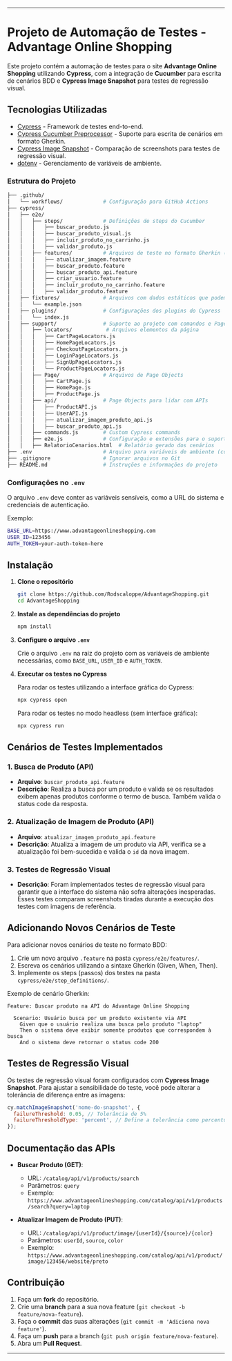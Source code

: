 
---

# Projeto de Automação de Testes - Advantage Online Shopping

Este projeto contém a automação de testes para o site **Advantage Online Shopping** utilizando **Cypress**, com a integração de **Cucumber** para escrita de cenários BDD e **Cypress Image Snapshot** para testes de regressão visual.

## Tecnologias Utilizadas

- [Cypress](https://www.cypress.io/) - Framework de testes end-to-end.
- [Cypress Cucumber Preprocessor](https://github.com/TheBrainFamily/cypress-cucumber-preprocessor) - Suporte para escrita de cenários em formato Gherkin.
- [Cypress Image Snapshot](https://github.com/palmerhq/cypress-image-snapshot) - Comparação de screenshots para testes de regressão visual.
- [dotenv](https://www.npmjs.com/package/dotenv) - Gerenciamento de variáveis de ambiente.

### Estrutura do Projeto
```bash
├── .github/
│   └── workflows/             # Configuração para GitHub Actions
├── cypress/
│   ├── e2e/
│   │   ├── steps/             # Definições de steps do Cucumber
│   │   │   ├── buscar_produto.js
│   │   │   ├── buscar_produto_visual.js
│   │   │   ├── incluir_produto_no_carrinho.js
│   │   │   ├── validar_produto.js
│   │   ├── features/          # Arquivos de teste no formato Gherkin (.feature)
│   │   │   ├── atualizar_imagem.feature
│   │   │   ├── buscar_produto.feature
│   │   │   ├── buscar_produto_api.feature
│   │   │   ├── criar_usuario.feature
│   │   │   ├── incluir_produto_no_carrinho.feature
│   │   │   ├── validar_produto.feature
│   ├── fixtures/              # Arquivos com dados estáticos que podem ser utilizados nos testes
│   │   └── example.json
│   ├── plugins/               # Configurações dos plugins do Cypress
│   │   └── index.js
│   ├── support/               # Suporte ao projeto com comandos e Page Objects
│   │   ├── locators/           # Arquivos elementos da página
│   │   │   ├── CartPageLocators.js
│   │   │   ├── HomePageLocators.js
│   │   │   ├── CheckoutPageLocators.js
│   │   │   ├── LoginPageLocators.js
│   │   │   ├── SignUpPageLocators.js
│   │   │   └── ProductPageLocators.js
│   │   ├── Page/              # Arquivos de Page Objects
│   │   │   ├── CartPage.js
│   │   │   ├── HomePage.js
│   │   │   ├── ProductPage.js
│   │   ├── api/               # Page Objects para lidar com APIs
│   │   │   ├── ProductAPI.js
│   │   │   ├── UserAPI.js
│   │   │   ├── atualizar_imagem_produto_api.js
│   │   │   ├── buscar_produto_api.js
│   │   ├── commands.js        # Custom Cypress commands
│   │   ├── e2e.js             # Configuração e extensões para o suporte ao Cypress e Cucumber
│   │   ├── RelatorioCenarios.html  # Relatório gerado dos cenários
├── .env                       # Arquivo para variáveis de ambiente (configuração)
├── .gitignore                 # Ignorar arquivos no Git
├── README.md                  # Instruções e informações do projeto

```

### Configurações no `.env`

O arquivo `.env` deve conter as variáveis sensíveis, como a URL do sistema e credenciais de autenticação.

Exemplo:

```bash
BASE_URL=https://www.advantageonlineshopping.com
USER_ID=123456
AUTH_TOKEN=your-auth-token-here
```

## Instalação

1. **Clone o repositório**

   ```bash
   git clone https://github.com/Rodscaloppe/AdvantageShopping.git
   cd AdvantageShopping
   ```

2. **Instale as dependências do projeto**

   ```bash
   npm install
   ```

3. **Configure o arquivo `.env`**

   Crie o arquivo `.env` na raiz do projeto com as variáveis de ambiente necessárias, como `BASE_URL`, `USER_ID` e `AUTH_TOKEN`.

4. **Executar os testes no Cypress**

   Para rodar os testes utilizando a interface gráfica do Cypress:

   ```bash
   npx cypress open
   ```

   Para rodar os testes no modo headless (sem interface gráfica):

   ```bash
   npx cypress run
   ```

## Cenários de Testes Implementados

### 1. Busca de Produto (API)
- **Arquivo**: `buscar_produto_api.feature`
- **Descrição**: Realiza a busca por um produto e valida se os resultados exibem apenas produtos conforme o termo de busca. Também valida o status code da resposta.
  
### 2. Atualização de Imagem de Produto (API)
- **Arquivo**: `atualizar_imagem_produto_api.feature`
- **Descrição**: Atualiza a imagem de um produto via API, verifica se a atualização foi bem-sucedida e valida o `id` da nova imagem.

### 3. Testes de Regressão Visual
- **Descrição**: Foram implementados testes de regressão visual para garantir que a interface do sistema não sofra alterações inesperadas. Esses testes comparam screenshots tiradas durante a execução dos testes com imagens de referência.

## Adicionando Novos Cenários de Teste

Para adicionar novos cenários de teste no formato BDD:

1. Crie um novo arquivo `.feature` na pasta `cypress/e2e/features/`.
2. Escreva os cenários utilizando a sintaxe Gherkin (Given, When, Then).
3. Implemente os steps (passos) dos testes na pasta `cypress/e2e/step_definitions/`.

Exemplo de cenário Gherkin:

```gherkin
Feature: Buscar produto na API do Advantage Online Shopping

  Scenario: Usuário busca por um produto existente via API
    Given que o usuário realiza uma busca pelo produto "laptop"
    Then o sistema deve exibir somente produtos que correspondem à busca
    And o sistema deve retornar o status code 200
```

## Testes de Regressão Visual

Os testes de regressão visual foram configurados com **Cypress Image Snapshot**. Para ajustar a sensibilidade do teste, você pode alterar a tolerância de diferença entre as imagens:

```javascript
cy.matchImageSnapshot('nome-do-snapshot', {
  failureThreshold: 0.05, // Tolerância de 5%
  failureThresholdType: 'percent', // Define a tolerância como percentual
});
```

## Documentação das APIs

- **Buscar Produto (GET)**:
  - URL: `/catalog/api/v1/products/search`
  - Parâmetros: `query`
  - Exemplo: `https://www.advantageonlineshopping.com/catalog/api/v1/products/search?query=laptop`

- **Atualizar Imagem de Produto (PUT)**:
  - URL: `/catalog/api/v1/product/image/{userId}/{source}/{color}`
  - Parâmetros: `userId`, `source`, `color`
  - Exemplo: `https://www.advantageonlineshopping.com/catalog/api/v1/product/image/123456/website/preto`

## Contribuição

1. Faça um **fork** do repositório.
2. Crie uma **branch** para a sua nova feature (`git checkout -b feature/nova-feature`).
3. Faça o **commit** das suas alterações (`git commit -m 'Adiciona nova feature'`).
4. Faça um **push** para a branch (`git push origin feature/nova-feature`).
5. Abra um **Pull Request**.



---
